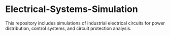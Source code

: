 # Electrical-Systems-Simulation
This repository includes simulations of industrial electrical circuits for power distribution, control systems, and circuit protection analysis.
